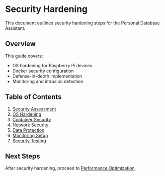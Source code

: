# Security Hardening

This document outlines security hardening steps for the Personal Database Assistant.

## Overview

This guide covers:
- OS hardening for Raspberry Pi devices
- Docker security configuration
- Defense-in-depth implementation
- Monitoring and intrusion detection

## Table of Contents

1. [Security Assessment](#1-security-assessment)
2. [OS Hardening](#2-os-hardening)
3. [Container Security](#3-container-security)
4. [Network Security](#4-network-security)
5. [Data Protection](#5-data-protection)
6. [Monitoring Setup](#6-monitoring-setup)
7. [Security Testing](#7-security-testing)

## Next Steps

After security hardening, proceed to [Performance Optimization](./13_performance_optimization.md). 